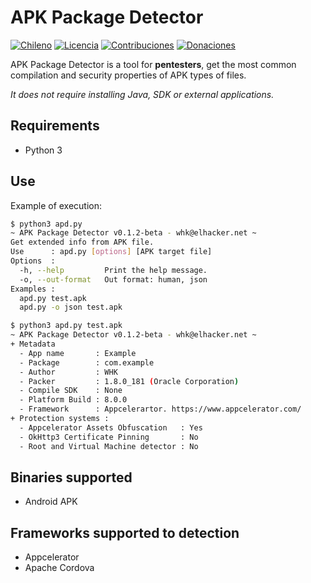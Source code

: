 # APK Package Detector

[![Chileno](https://img.shields.io/badge/From-Chile-blue.svg)](https://es.wikipedia.org/wiki/Chile)
[![Licencia](https://img.shields.io/badge/license-GPL%20(%3E%3D%202)-blue.svg)](https://www.gnu.org/licenses/gpl-3.0.html)
[![Contribuciones](https://img.shields.io/badge/contributions-welcome-blue.svg)](https://github.com/WHK102/apk-package-detector/issues)
[![Donaciones](https://img.shields.io/badge/Donate-PayPal-blue.svg)](https://paypal.me/whk102)

APK Package Detector is a tool for **pentesters**, get the most common
compilation and security properties of APK types of files.

*It does not require installing Java, SDK or external applications.*


## Requirements

- Python 3


## Use

Example of execution:

```bash
$ python3 apd.py
~ APK Package Detector v0.1.2-beta - whk@elhacker.net ~
Get extended info from APK file.
Use      : apd.py [options] [APK target file]
Options  :
  -h, --help         Print the help message.
  -o, --out-format   Out format: human, json
Examples :
  apd.py test.apk
  apd.py -o json test.apk

$ python3 apd.py test.apk 
~ APK Package Detector v0.1.2-beta - whk@elhacker.net ~
+ Metadata
  - App name       : Example
  - Package        : com.example
  - Author         : WHK
  - Packer         : 1.8.0_181 (Oracle Corporation)
  - Compile SDK    : None
  - Platform Build : 8.0.0
  - Framework      : Appcelerartor. https://www.appcelerator.com/
+ Protection systems :
  - Appcelerator Assets Obfuscation   : Yes
  - OkHttp3 Certificate Pinning       : No
  - Root and Virtual Machine detector : No
```


## Binaries supported

- Android APK


## Frameworks supported to detection

- Appcelerator
- Apache Cordova